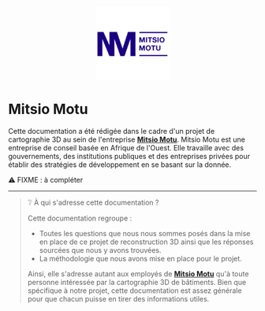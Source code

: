 <figure align="center">
    <img src="../images/introduction/mm.png" | width=150z/>
</figure>

# Mitsio Motu

Cette documentation a été rédigée dans le cadre d'un projet de cartographie 3D au sein de l'entreprise **[Mitsio Motu](https://www.mitsiomotu.com/)**. Mitsio Motu est une entreprise de conseil basée en Afrique de l'Ouest. Elle travaille avec des gouvernements, des institutions publiques et des entreprises privées pour établir des stratégies de développement en se basant sur la donnée.

⚠️ FIXME : à compléter

---

> ❔ À qui s'adresse cette documentation ?
> 
> Cette documentation regroupe : 
> - Toutes les questions que nous nous sommes posés dans la mise en place de ce projet de reconstruction 3D ainsi que les réponses sourcées que nous y avons trouvées.
> - La méthodologie que nous avons mise en place pour le projet.
> 
> Ainsi, elle s'adresse autant aux employés de **[Mitsio Motu](https://www.mitsiomotu.com/)** qu'à toute personne intéressée par la cartographie 3D de bâtiments.
> Bien que spécifique à notre projet, cette documentation est assez générale pour que chacun puisse en tirer des informations utiles.
 